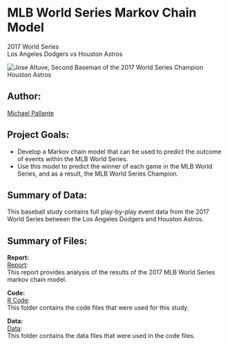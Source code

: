 # MLB World Series Markov Chain Model
2017 World Series
<br>
Los Angeles Dodgers vs Houston Astros

![Jose Altuve, Second Baseman of the 2017 World Series Champion Houston Astros](https://media.giphy.com/media/xT4ApAAjc0IkRJB9MQ/giphy.gif)

## Author: 

[Michael Pallante](https://github.com/michaelpallante)

## Project Goals:

- Develop a Markov chain model that can be used to predict the outcome of events within the MLB World Series.
- Use this model to predict the winner of each game in the MLB World Series, and as a result, the MLB World Series Champion.

## Summary of Data:

This baseball study contains full play-by-play event data from the 2017 World Series between the Los Angeles Dodgers and Houston Astros.

## Summary of Files:

**Report:**
<br>
[Report](https://github.com/michaelpallante/mlb_world_series_markov_chain_model/blob/master/report/2017_world_series_report.pdf):
<br>
This report provides analysis of the results of the 2017 MLB World Series markov chain model.

**Code:**
<br>
[R Code](https://github.com/michaelpallante/mlb_world_series_markov_chain_model/tree/master/code):
<br>
This folder contains the code files that were used for this study.

**Data:**
<br>
[Data](https://github.com/michaelpallante/mlb_world_series_markov_chain_model/tree/master/data): 
<br>
This folder contains the data files that were used in the code files.
